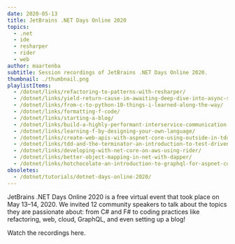 ```yaml
---
date: 2020-05-13
title: JetBrains .NET Days Online 2020
topics:
  - .net
  - ide
  - resharper
  - rider
  - web
author: maartenba
subtitle: Session recordings of JetBrains .NET Days Online 2020.
thumbnail: ./thumbnail.png
playlistItems:
  - /dotnet/links/refactoring-to-patterns-with-resharper/
  - /dotnet/links/yield-return-cause-im-awaiting-deep-dive-into-async-streams/
  - /dotnet/links/from-c-to-python-10-things-i-learned-along-the-way/
  - /dotnet/links/formatting-f-code/
  - /dotnet/links/starting-a-blog/
  - /dotnet/links/build-a-highly-performant-interservice-communication-with-grpc-for-asp-net-core/
  - /dotnet/links/learning-f-by-designing-your-own-language/
  - /dotnet/links/create-web-apis-with-aspnet-core-using-outside-in-tdd/
  - /dotnet/links/tdd-and-the-terminator-an-introduction-to-test-driven-development/
  - /dotnet/links/developing-with-net-core-on-aws-using-rider/
  - /dotnet/links/better-object-mapping-in-net-with-dapper/
  - /dotnet/links/hotchocolate-an-introduction-to-graphql-for-aspnet-core/
obsoletes:
  - /dotnet/tutorials/dotnet-days-online-2020/
---
```


JetBrains .NET Days Online 2020 is a free virtual event that took place on May 13–14, 2020.
We invited 12 community speakers to talk about the topics they are passionate about:
from C# and F# to coding practices like refactoring, web, cloud, GraphQL,
and even setting up a blog!

Watch the recordings here.
